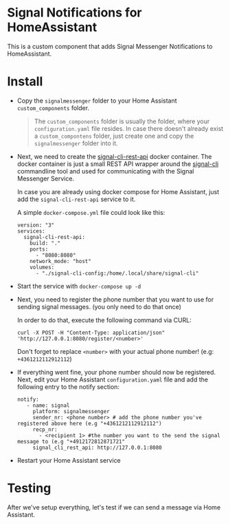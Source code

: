 # Signal Notifications for HomeAssistant

This is a custom component that adds Signal Messenger Notifications to HomeAssistant. 

# Install

* Copy the `signalmessenger` folder to your Home Assistant `custom_components` folder. 
  
  > The `custom_components` folder is usually the folder, where your `configuration.yaml` file resides. 
  In case there doesn't already exist a `custom_compontens` folder, just create one and copy the `signalmessenger` folder into it.
  
* Next, we need to create the [signal-cli-rest-api](https://github.com/bbernhard/signal-cli-rest-api) docker container. 
  The docker container is just a small REST API wrapper around the [signal-cli](https://github.com/AsamK/signal-cli) 
  commandline tool and used for communicating with the Signal Messenger Service. 
  
  In case you are already using docker compose for Home Assistant, just add the `signal-cli-rest-api` service to it.
  
  A simple `docker-compose.yml` file could look like this: 
  ```
  version: "3"
  services:
    signal-cli-rest-api:
      build: "."
      ports:
        - "8080:8080"
      network_mode: "host"
      volumes:
        - "./signal-cli-config:/home/.local/share/signal-cli"
   ```
   
 * Start the service with `docker-compose up -d`
 * Next, you need to register the phone number that you want to use for sending signal messages. (you only need to do that once)
   
   In order to do that, execute the following command via CURL: 
   
   ```curl -X POST -H "Content-Type: application/json" 'http://127.0.0.1:8080/register/<number>'```
   
   Don't forget to replace `<number>` with your actual phone number! (e.g: `+4361212112912112`)
   
 * If everything went fine, your phone number should now be registered. Next, edit your Home Assistant `configuration.yaml` file
   and add the following entry to the notify section: 
   
   ```
   notify:
      - name: signal
        platform: signalmessenger
        sender_nr: <phone number> # add the phone number you've registered above here (e.g "+4361212112912112")
        recp_nr:
          - <recipient 1> #the number you want to the send the signal message to (e.g "+4912172812871721"
        signal_cli_rest_api: http://127.0.0.1:8080
   ```
 * Restart your Home Assistant service

# Testing
After we've setup everything, let's test if we can send a message via Home Assistant. 


